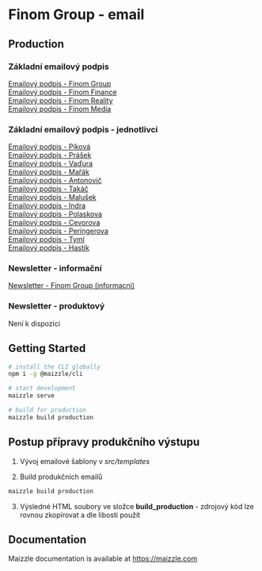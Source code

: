# Finom Group - email

## Production

### Základní emailový podpis
[Emailový podpis - Finom Group](https://finommedia.github.io/finom_email/build_production/signature_finom-group.html) <br>
[Emailový podpis - Finom Finance](https://finommedia.github.io/finom_email/build_production/signature_finom-finance.html) <br>
[Emailový podpis - Finom Reality](https://finommedia.github.io/finom_email/build_production/signature_finom-reality.html) <br>
[Emailový podpis - Finom Media](https://finommedia.github.io/finom_email/build_production/signature_finom-media.html) <br>

### Základní emailový podpis - jednotlivci
[Emailový podpis - Píková](https://finommedia.github.io/finom_email/build_production/jednotlivci-provizorni/signature_finom-pikova.html) <br>
[Emailový podpis - Prášek](https://finommedia.github.io/finom_email/build_production/jednotlivci-provizorni/signature_finom-prasek.html) <br>
[Emailový podpis - Vaďura](https://finommedia.github.io/finom_email/build_production/jednotlivci-provizorni/signature_finom-vadura.html) <br>
[Emailový podpis - Mařák](https://finommedia.github.io/finom_email/build_production/jednotlivci-provizorni/signature_finom-marak.html) <br>
[Emailový podpis - Antonovič](https://finommedia.github.io/finom_email/build_production/jednotlivci-provizorni/signature_finom-antonovic.html) <br>
[Emailový podpis - Takáč](https://finommedia.github.io/finom_email/build_production/jednotlivci-provizorni/signature_finom-takac.html) <br>
[Emailový podpis - Malušek](https://finommedia.github.io/finom_email/build_production/jednotlivci-provizorni/signature_finom-malusek.html) <br>
[Emailový podpis - Indra](https://finommedia.github.io/finom_email/build_production/jednotlivci-provizorni/signature_finom-indra.html) <br>
[Emailový podpis - Polaskova](https://finommedia.github.io/finom_email/build_production/jednotlivci-provizorni/signature_finom-polaskova.html) <br>
[Emailový podpis - Cevorova](https://finommedia.github.io/finom_email/build_production/jednotlivci-provizorni/signature_finom-cevorova.html) <br>
[Emailový podpis - Peringerova](https://finommedia.github.io/finom_email/build_production/jednotlivci-provizorni/signature_finom-peringerova.html) <br>
[Emailový podpis - Tyml](https://finommedia.github.io/finom_email/build_production/jednotlivci-provizorni/signature_finom-tyml.html) <br>
[Emailový podpis - Hastik](https://finommedia.github.io/finom_email/build_production/jednotlivci-provizorni/signature_finom-hastik.html) <br>

### Newsletter - informační
[Newsletter - Finom Group (informacni)](https://finommedia.github.io/finom_email/build_production/newsletter/newsletter_finom-group_informacni.html)

### Newsletter - produktový
Není k dispozici

## Getting Started

```sh
# install the CLI globally
npm i -g @maizzle/cli

# start development
maizzle serve

# build for production
maizzle build production
```

## Postup přípravy produkčního výstupu
1. Vývoj emailové šablony v *src/templates*

2. Build produkčních emailů
```sh
maizzle build production
```
3. Výsledné HTML soubory ve složce **build_production** - zdrojový kód lze rovnou zkopírovat a dle libosti použít

## Documentation

Maizzle documentation is available at https://maizzle.com
